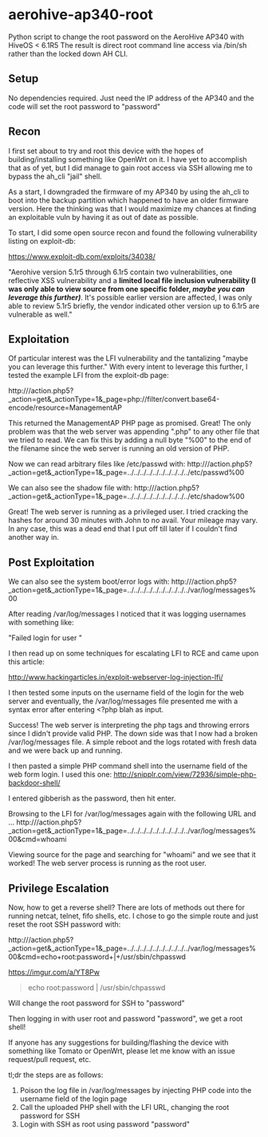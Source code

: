 # aerohive-ap340-root
Python script to change the root password on the AeroHive AP340 with HiveOS < 6.1R5
The result is direct root command line access via /bin/sh rather than the locked down AH CLI.

## Setup
No dependencies required. Just need the IP address of the AP340 and the code will set the root password to "password"

## Recon

I first set about to try and root this device with the hopes of building/installing something like
OpenWrt on it. I have yet to accomplish that as of yet, but I did manage to gain root access via SSH
allowing me to bypass the ah_cli "jail" shell.

As a start, I downgraded the firmware of my AP340 by using the ah_cli to boot into the backup partition which
happened to have an older firmware version. Here the thinking was that I would maximize my chances at finding
an exploitable vuln by having it as out of date as possible.

To start, I did some open source recon and found the following vulnerability listing on exploit-db:

https://www.exploit-db.com/exploits/34038/

"Aerohive version 5.1r5 through 6.1r5 contain two vulnerabilities, one reflective XSS vulnerability and a **limited local file inclusion vulnerability (I was only able to view source from one specific folder, *maybe you can leverage this further)***. 
It's possible earlier version are affected, I was only able to review 5.1r5 briefly, the vendor indicated other version up to 6.1r5 are vulnerable as well."

## Exploitation
Of particular interest was the LFI vulnerability and the tantalizing "maybe you can leverage this further."
With every intent to leverage this further, I tested the example LFI from the exploit-db page:

http://<IP>/action.php5?_action=get&_actionType=1&_page=php://filter/convert.base64-encode/resource=ManagementAP

This returned the ManagementAP PHP page as promised. Great!
The only problem was that the web server was appending ".php" to any other file that we tried to read.
We can fix this by adding a null byte "%00" to the end of the filename since the web server is running 
an old version of PHP.

Now we can read arbitrary files like /etc/passwd with:
http://<IP>/action.php5?_action=get&_actionType=1&_page=../../../../../../../../../../etc/passwd%00

We can also see the shadow file with:
http://<IP>/action.php5?_action=get&_actionType=1&_page=../../../../../../../../../../etc/shadow%00

Great! The web server is running as a privileged user. I tried cracking the hashes for around 30 minutes with John to no avail.
Your mileage may vary. In any case, this was a dead end that I put off till later if I couldn't find another way in.

## Post Exploitation
We can also see the system boot/error logs with:
http://<IP>/action.php5?_action=get&_actionType=1&_page=../../../../../../../../../../var/log/messages%00

After reading /var/log/messages I noticed that it was logging usernames with something like:

"Failed login for user <username>"

I then read up on some techniques for escalating LFI to RCE and came upon this article:

http://www.hackingarticles.in/exploit-webserver-log-injection-lfi/

I then tested some inputs on the username field of the login for the web server and eventually, the 
/var/log/messages file presented me with a syntax error after entering <?php blah as input.

Success! The web server is interpreting the php tags and throwing errors since I didn't provide valid PHP.
The down side was that I now had a broken /var/log/messages file. A simple reboot and the logs rotated with fresh
data and we were back up and running.

I then pasted a simple PHP command shell into the username field of the web form login.
I used this one: http://snipplr.com/view/72936/simple-php-backdoor-shell/

I entered gibberish as the password, then hit enter.

Browsing to the LFI for /var/log/messages again with the following URL and ...
http://<IP>/action.php5?_action=get&_actionType=1&_page=../../../../../../../../../../var/log/messages%00&cmd=whoami

Viewing source for the page and searching for "whoami" and we see that it worked! The web server process is running as the root user.

## Privilege Escalation

Now, how to get a reverse shell? There are lots of methods out there for running netcat, telnet, fifo shells, etc.
I chose to go the simple route and just reset the root SSH password with:

http://<IP>/action.php5?_action=get&_actionType=1&_page=../../../../../../../../../../var/log/messages%00&cmd=echo+root:password+|+/usr/sbin/chpasswd

https://imgur.com/a/YT8Pw

> echo root:password | /usr/sbin/chpasswd

Will change the root password for SSH to "password"

Then logging in with user root and password "password", we get a root shell!

If anyone has any suggestions for building/flashing the device with something like Tomato or OpenWrt, please let me know with an issue request/pull request, etc.

tl;dr the steps are as follows:

1. Poison the log file in /var/log/messages by injecting PHP code into the username field of the login page
2. Call the uploaded PHP shell with the LFI URL, changing the root password for SSH
3. Login with SSH as root using password "password"
